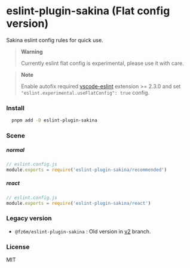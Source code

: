 # eslint-plugin-sakina (Flat config version)

Sakina eslint config rules for quick use.

> **Warning**
> 
> Currently eslint flat config is experimental, please use it with care.

> **Note**
> 
> Enable autofix required [vscode-eslint](https://github.com/microsoft/vscode-eslint) extension >= 2.3.0 and set `"eslint.experimental.useFlatConfig": true` config.

### Install

```bash
  pnpm add -D eslint-plugin-sakina
```

### Scene

##### normal

```js
// eslint.config.js
module.exports = require('eslint-plugin-sakina/recommended')
```

##### react

```js
// eslint.config.js
module.exports = require('eslint-plugin-sakina/react')
```

### Legacy version

 - `@fz6m/eslint-plugin-sakina` : Old version in [v2](https://github.com/xn-sakina/eslint-plugin-sakina/tree/v2) branch.

### License

MIT
